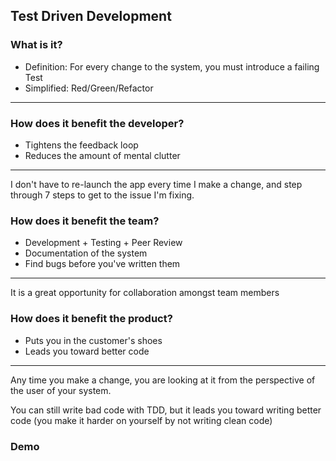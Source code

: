 ## Test Driven Development
### What is it?
* Definition: For every change to the system, you must introduce a failing Test
* Simplified: Red/Green/Refactor
---


### How does it benefit the developer?
* Tightens the feedback loop
* Reduces the amount of mental clutter

---

I don't have to re-launch the app every time I make a change, and step through 7 steps to get to the issue I'm fixing.



### How does it benefit the team?
* Development + Testing + Peer Review
* Documentation of the system
* Find bugs before you've written them

---

It is a great opportunity for collaboration amongst team members  

### How does it benefit the product?
* Puts you in the customer's shoes 
* Leads you toward better code
---

Any time you make a change, you are looking at it from the perspective of the user of your system.

You can still write bad code with TDD, but it leads you toward writing better code (you make it harder on yourself by not writing clean code)


### Demo
